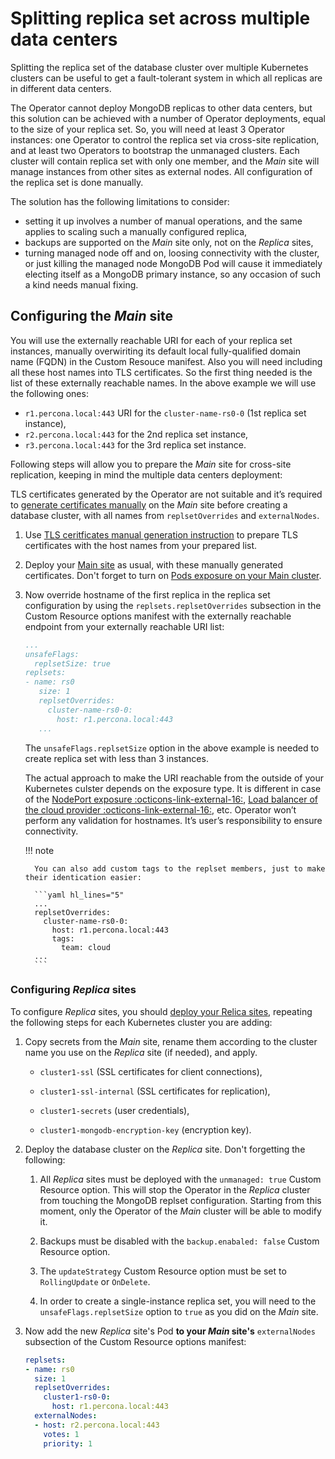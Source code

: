 # Splitting replica set across multiple data centers

Splitting the replica set of the database cluster over multiple Kubernetes clusters can be useful to get a fault-tolerant system in which all replicas are in different data centers.

The Operator cannot deploy MongoDB replicas to other data centers, but this solution can be achieved with a number of Operator deployments, equal to the size of your replica set. So, you will need at least 3 Operator instances: one Operator to control the replica set via cross-site replication, and at least two Operators to bootstrap the unmanaged clusters. Each cluster will contain replica set with only one member, and the _Main_ site will manage instances from other sites as external nodes. All configuration of the replica set is done manually.

The solution has the following limitations to consider:

* setting it up involves a number of manual operations, and the same applies to scaling such a manually configured replica,
* backups are supported on the _Main_ site only, not on the _Replica_ sites,
* turning managed node off and on, loosing connectivity with the cluster, or just killing the managed node MongoDB Pod will cause it immediately electing itself as a MongoDB primary instance, so any occasion of such a kind needs manual fixing.

##  Configuring the _Main_ site

You will use the externally reachable URI for each of your replica set instances, manually overwiriting its default local fully-qualified domain name (FQDN) in the Custom Resouce manifest. Also you will need including all these host names into TLS certificates. So the first thing needed is the list of these externally reachable names. In the above example we will use the following ones:

* `r1.percona.local:443` URI for the `cluster-name-rs0-0` (1st replica set instance),
* `r2.percona.local:443` for the 2nd replica set instance,
* `r3.percona.local:443` for the 3rd replica set instance.

Following steps will allow you to prepare the _Main_ site for cross-site replication, keeping in mind the multiple data centers deployment:

TLS certificates generated by the Operator are not suitable and it’s required to [generate certificates manually](TLS.doc#generate-certificates-manually) on the _Main_ site before creating a database cluster, with all names from `replsetOverrides` and `externalNodes`.

1. Use [TLS ceritficates manual generation instruction](TLS.md#generate-certificates-manually) to prepare TLS certificates with the host names from your prepared list.

2. Deploy your [Main site](replication-main.md) as usual, with these manually generated certificates. Don't forget to turn on [Pods exposure on your Main cluster](expose.md#controlling-hostnames-in-replset-configuration).

2. Now override hostname of the first replica in the replica set configuration by using the `replsets.replsetOverrides` subsection in the Custom Resource options manifest with the externally reachable endpoint from your externally reachable URI list:

    ```yaml hl_lines="9"
    ...
    unsafeFlags:
      replsetSize: true
    replsets:
    - name: rs0
       size: 1
       replsetOverrides:
         cluster-name-rs0-0:
           host: r1.percona.local:443
       ...
    ```

    The `unsafeFlags.replsetSize` option in the above example is needed to create replica set with less than 3 instances.

    The actual approach to make the URI reachable from the outside of your Kubernetes culster depends on the exposure type. It is different in case of the [NodePort exposure :octicons-link-external-16:](https://kubernetes.io/docs/concepts/services-networking/service/#type-nodeport), [Load balancer of the cloud provider  :octicons-link-external-16:](https://kubernetes.io/docs/concepts/services-networking/service/#loadbalancer), etc. Operator won’t perform any validation for hostnames. It’s user’s responsibility to ensure connectivity.

    !!! note

         You can also add custom tags to the replset members, just to make their identication easier:

         ```yaml hl_lines="5"
         ...
         replsetOverrides:
           cluster-name-rs0-0:
             host: r1.percona.local:443
             tags:
               team: cloud
         ...
         ```

### Configuring _Replica_ sites

To configure _Replica_ sites, you should [deploy your Relica sites](replication-replica.md), repeating the following steps for each Kubernetes cluster you are adding:

1. Copy secrets from the _Main_ site, rename them according to the cluster name you use on the _Replica_ site (if needed), and apply.

    * `cluster1-ssl` (SSL certificates for client connections),

    * `cluster1-ssl-internal` (SSL certificates for replication),

    * `cluster1-secrets` (user credentials),

    * `cluster1-mongodb-encryption-key` (encryption key).

2. Deploy the database cluster on the _Replica_ site. Don't forgetting the following:

    1. All _Replica_ sites must be deployed with the `unmanaged: true` Custom Resource option. This will stop the Operator in the _Replica_ cluster from touching the MongoDB replset configuration. Starting from this moment, only the Operator of the _Main_ cluster will be able to modify it.

    2. Backups must be disabled with the `backup.enabaled: false` Custom Resource option.

    3. The `updateStrategy` Custom Resource option must be set to `RollingUpdate` or `OnDelete`.
    
    4. In order to create a single-instance replica set, you will need to the `unsafeFlags.replsetSize` option to `true` as you did on the _Main_ site.

3.  Now add the new _Replica_ site's Pod **to your _Main_ site's** `externalNodes` subsection of the Custom Resource options manifest:

    ```yaml hl_lines="8 9 10"
    replsets:
    - name: rs0
      size: 1
      replsetOverrides:
        cluster1-rs0-0:
          host: r1.percona.local:443
      externalNodes:
      - host: r2.percona.local:443
        votes: 1
        priority: 1
    ```

